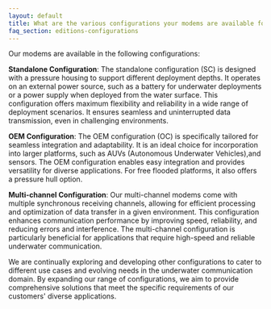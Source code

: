 ```yaml
---
layout: default
title: What are the various configurations your modems are available for?
faq_section: editions-configurations
---
```


Our modems are available in the following configurations:

**Standalone Configuration**: The standalone configuration (SC) is designed with a pressure housing to support different deployment depths. It operates on an external power source, such as a battery for underwater deployments or a power supply when deployed from the water surface. This configuration offers maximum flexibility and reliability in a wide range of deployment scenarios. It ensures seamless and uninterrupted data transmission, even in challenging environments.

**OEM Configuration**: The OEM configuration (OC) is specifically tailored for seamless integration and adaptability. It is an ideal choice for incorporation into larger platforms, such as AUVs (Autonomous Underwater Vehicles),and sensors. The OEM configuration enables easy integration and provides versatility for diverse applications. For free flooded platforms, it also offers a pressure hull option.

**Multi-channel Configuration**: Our multi-channel modems come with multiple synchronous receiving channels, allowing for efficient processing and optimization of data transfer in a given environment. This configuration enhances communication performance by improving speed, reliability, and reducing errors and interference. The multi-channel configuration is particularly beneficial for applications that require high-speed and reliable underwater communication.

We are continually exploring and developing other configurations to cater to different use cases and evolving needs in the underwater communication domain. By expanding our range of configurations, we aim to provide comprehensive solutions that meet the specific requirements of our customers' diverse applications.